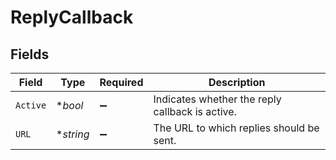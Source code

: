 # ReplyCallback


## Fields

| Field                                           | Type                                            | Required                                        | Description                                     |
| ----------------------------------------------- | ----------------------------------------------- | ----------------------------------------------- | ----------------------------------------------- |
| `Active`                                        | **bool*                                         | :heavy_minus_sign:                              | Indicates whether the reply callback is active. |
| `URL`                                           | **string*                                       | :heavy_minus_sign:                              | The URL to which replies should be sent.        |